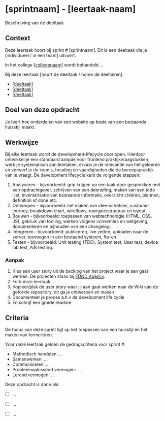 
# [sprintnaam] - [leertaak-naam]

Beschrijving van de deeltaak

## Context

Deze leertaak hoort bij sprint # [sprintnaam]. 
Dit is een deeltaak die je [individueel / in een team] uitvoert.

In het college [[collegenaam](link)] wordt behandeld ... 

Bij deze leertaak [hoort de deeltaak / horen de deeltaken]:
- [[deeltaak](link)]
- [[deeltaak](link)]
- [[deeltaak](link)]

## Doel van deze opdracht

Je leert hoe onderdelen van een website op basis van een bestaande huisstijl maakt.

## Werkwijze

Bij elke leertaak wordt de development-lifecycle doorlopen. Hierdoor ontwikkel je een standaard aanpak voor frontend praktijkvraagstukken, werk je systematisch aan leertaken, ervaar je de relevantie van het geleerde en verwerf je de kennis, houding en vaardigheden die de beroepspraktijk van je vraagt.
De development lifecycle kent de volgende stappen:

1. Analyseren - bijvoorbeeld: grip krijgen op een taak door gesprekken met een opdrachtgever, schrijven van een debriefing, maken van een todo lijst, inventarisatie van bestaande informatie, overzicht creëren, plannen, definition of done etc.
2. Ontwerpen - bijvoorbeeld: het maken van idee-schetsen, customer journey, breakdown chart, wireflows, navigatiestructuur en layout.
3. Bouwen - bijvoorbeeld: toepassen van webtechnologie (HTML, CSS, JS), gebruik van tooling, werken volgens conventies en wetgeving, documenteren en bijhouden van een changelog.
4. Integreren - bijvoorbeeld: publiceren, live zetten, uploaden naar de server, toevoegen in een bestaand systeem, ftp-en.
5. Testen - bijvoorbeeld: Unit testing (TDD), System test, User test, device lab test, A\B testing.

### Aanpak

1. Kies een user story uit de backlog van het project waar je aan gaat werken. De projecten staan bij [FDND Agency](https://github.com/fdnd-agency).  
2. Fork deze leertaak
3. Kopieer/plak de user story waar jij aan gaat werken naar de Wiki van de geforkte repository, dit ga je ontwerpen en maken
4. Documenteer je proces a.h.v de development life cycle
5. En schrijf een goede readme

## Criteria

De focus van deze sprint ligt op het toepassen van een huisstijl en het maken van formulieren.

Voor deze leertaak gelden de gedragscriteria voor sprint #: 
* Methodisch handelen: ...
* Samenwerken: ...
* Communiceren: ...
* Probleemoplossend vermogen: ...
* Lerend vermogen: ...

Deze opdracht is done als:
- [ ] ...
- [ ] ...
- [ ] ...

